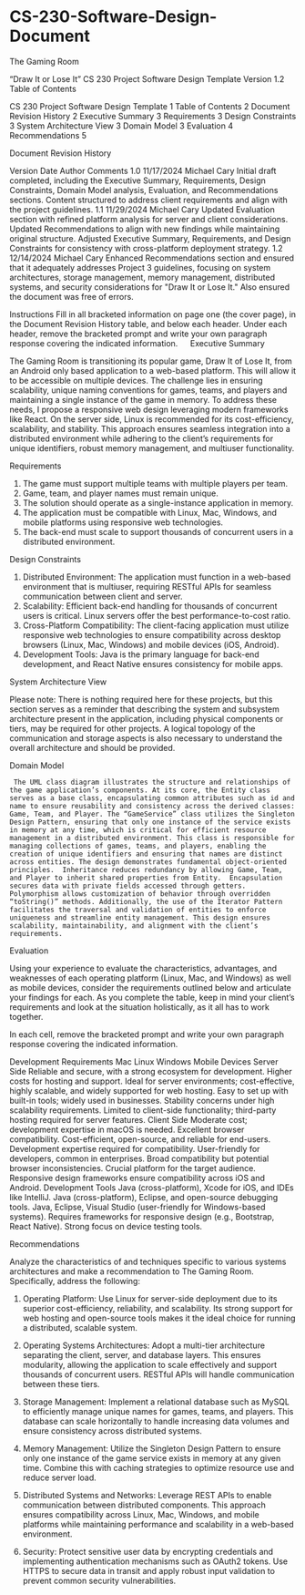 # CS-230-Software-Design-Document
The Gaming Room

 

“Draw It or Lose It”
CS 230 Project Software Design Template
Version 1.2
 
Table of Contents

CS 230 Project Software Design Template	1
Table of Contents	2
Document Revision History	2
Executive Summary	3
Requirements	3
Design Constraints	3
System Architecture View	3
Domain Model	3
Evaluation	4
Recommendations	5


Document Revision History

Version	Date	Author	Comments
1.0	11/17/2024	Michael Cary	Initial draft completed, including the Executive Summary, Requirements, Design Constraints, Domain Model analysis, Evaluation, and Recommendations sections. Content structured to address client requirements and align with the project guidelines.
1.1	11/29/2024	Michael Cary	Updated Evaluation section with refined platform analysis for server and client considerations. Updated Recommendations to align with new findings while maintaining original structure. Adjusted Executive Summary, Requirements, and Design Constraints for consistency with cross-platform deployment strategy.
1.2	12/14/2024	Michael Cary	Enhanced Recommendations section and ensured that it adequately addresses Project 3 guidelines, focusing on system architectures, storage management, memory management, distributed systems, and security considerations for "Draw It or Lose It." Also ensured the document was free of errors. 


Instructions 
Fill in all bracketed information on page one (the cover page), in the Document Revision History table, and below each header. Under each header, remove the bracketed prompt and write your own paragraph response covering the indicated information.  
Executive Summary

The Gaming Room is transitioning its popular game, Draw It of Lose It, from an Android only based application to a web-based platform.  This will allow it to be accessible on multiple devices.  The challenge lies in ensuring scalability, unique naming conventions for games, teams, and players and maintaining a single instance of the game in memory.  To address these needs, I propose a responsive web design leveraging modern frameworks like React. On the server side, Linux is recommended for its cost-efficiency, scalability, and stability. This approach ensures seamless integration into a distributed environment while adhering to the client’s requirements for unique identifiers, robust memory management, and multiuser functionality.

Requirements

1.	The game must support multiple teams with multiple players per team.
2.	Game, team, and player names must remain unique.
3.	The solution should operate as a single-instance application in memory.
4.	The application must be compatible with Linux, Mac, Windows, and mobile platforms using responsive web technologies.
5.	The back-end must scale to support thousands of concurrent users in a distributed environment.

Design Constraints

1.	Distributed Environment:
The application must function in a web-based environment that is multiuser, requiring RESTful APIs for seamless communication between client and server.
2.	Scalability:
Efficient back-end handling for thousands of concurrent users is critical. Linux servers offer the best performance-to-cost ratio.
3.	Cross-Platform Compatibility: 
The client-facing application must utilize responsive web technologies to ensure compatibility across desktop browsers (Linux, Mac, Windows) and mobile devices (iOS, Android).
4.	Development Tools: 
Java is the primary language for back-end development, and React Native ensures consistency for mobile apps.


System Architecture View

Please note: There is nothing required here for these projects, but this section serves as a reminder that describing the system and subsystem architecture present in the application, including physical components or tiers, may be required for other projects. A logical topology of the communication and storage aspects is also necessary to understand the overall architecture and should be provided.





Domain Model

	 The UML class diagram illustrates the structure and relationships of the game application’s components. At its core, the Entity class serves as a base class, encapsulating common attributes such as id and name to ensure reusability and consistency across the derived classes: Game, Team, and Player. The “GameService” class utilizes the Singleton Design Pattern, ensuring that only one instance of the service exists in memory at any time, which is critical for efficient resource management in a distributed environment. This class is responsible for managing collections of games, teams, and players, enabling the creation of unique identifiers and ensuring that names are distinct across entities. The design demonstrates fundamental object-oriented principles.  Inheritance reduces redundancy by allowing Game, Team, and Player to inherit shared properties from Entity.  Encapsulation secures data with private fields accessed through getters. Polymorphism allows customization of behavior through overridden “toString()” methods. Additionally, the use of the Iterator Pattern facilitates the traversal and validation of entities to enforce uniqueness and streamline entity management. This design ensures scalability, maintainability, and alignment with the client’s requirements.


 













Evaluation

Using your experience to evaluate the characteristics, advantages, and weaknesses of each operating platform (Linux, Mac, and Windows) as well as mobile devices, consider the requirements outlined below and articulate your findings for each. As you complete the table, keep in mind your client’s requirements and look at the situation holistically, as it all has to work together. 

In each cell, remove the bracketed prompt and write your own paragraph response covering the indicated information. 


Development Requirements	Mac	Linux	Windows	Mobile Devices
Server Side	Reliable and secure, with a strong ecosystem for development. Higher costs for hosting and support.	Ideal for server environments; cost-effective, highly scalable, and widely supported for web hosting.	Easy to set up with built-in tools; widely used in businesses. Stability concerns under high scalability requirements.	Limited to client-side functionality; third-party hosting required for server features.
Client Side	Moderate cost; development expertise in macOS is needed. Excellent browser compatibility.	Cost-efficient, open-source, and reliable for end-users. Development expertise required for compatibility.	User-friendly for developers, common in enterprises. Broad compatibility but potential browser inconsistencies.	Crucial platform for the target audience. Responsive design frameworks ensure compatibility across iOS and Android.
Development Tools	Java (cross-platform), Xcode for iOS, and IDEs like IntelliJ.	Java (cross-platform), Eclipse, and open-source debugging tools.	Java, Eclipse, Visual Studio (user-friendly for Windows-based systems).	Requires frameworks for responsive design (e.g., Bootstrap, React Native). Strong focus on device testing tools.
 
Recommendations

Analyze the characteristics of and techniques specific to various systems architectures and make a recommendation to The Gaming Room. Specifically, address the following:

1.	Operating Platform: 
Use Linux for server-side deployment due to its superior cost-efficiency, reliability, and scalability. Its strong support for web hosting and open-source tools makes it the ideal choice for running a distributed, scalable system.

2.	Operating Systems Architectures: 
Adopt a multi-tier architecture separating the client, server, and database layers. This ensures modularity, allowing the application to scale effectively and support thousands of concurrent users. RESTful APIs will handle communication between these tiers.

3.	Storage Management: 
Implement a relational database such as MySQL to efficiently manage unique names for games, teams, and players. This database can scale horizontally to handle increasing data volumes and ensure consistency across distributed systems. 

4.	Memory Management: 
Utilize the Singleton Design Pattern to ensure only one instance of the game service exists in memory at any given time. Combine this with caching strategies to optimize resource use and reduce server load.

5.	Distributed Systems and Networks: 
Leverage REST APIs to enable communication between distributed components. This approach ensures compatibility across Linux, Mac, Windows, and mobile platforms while maintaining performance and scalability in a web-based environment.

6.	Security: 
Protect sensitive user data by encrypting credentials and implementing authentication mechanisms such as OAuth2 tokens. Use HTTPS to secure data in transit and apply robust input validation to prevent common security vulnerabilities.
